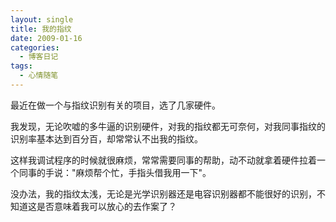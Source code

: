 ```yaml
---
layout: single
title: 我的指纹
date: 2009-01-16
categories:
  - 博客日记
tags:
  - 心情随笔
---
```


最近在做一个与指纹识别有关的项目，选了几家硬件。

我发现，无论吹嘘的多牛逼的识别硬件，对我的指纹都无可奈何，对我同事指纹的识别率基本达到百分百，却常常认不出我的指纹。

这样我调试程序的时候就很麻烦，常常需要同事的帮助，动不动就拿着硬件拉着一个同事的手说：\"麻烦帮个忙，手指头借我用一下\"。

没办法，我的指纹太浅，无论是光学识别器还是电容识别器都不能很好的识别，不知道这是否意味着我可以放心的去作案了？
